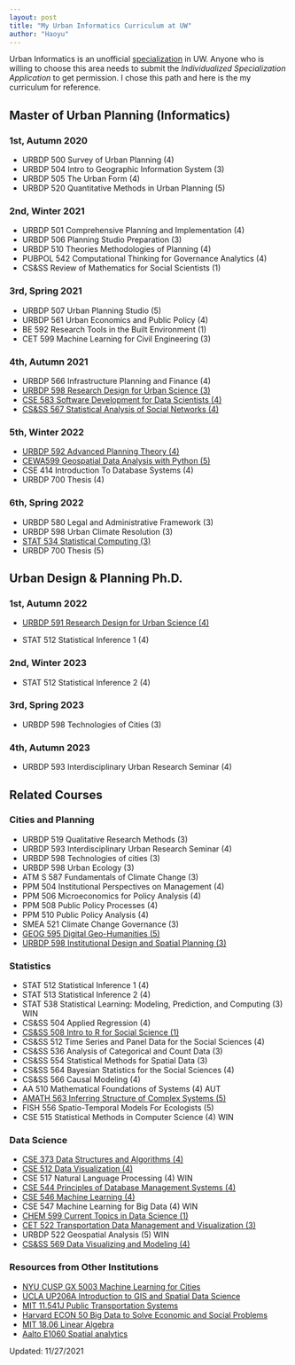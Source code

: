 ```yaml
---
layout: post
title: "My Urban Informatics Curriculum at UW"
author: "Haoyu"
---
```


Urban Informatics is an unofficial [specialization](https://urbdp.be.uw.edu/programs/mup-graduate-degree/specializations/) in UW. Anyone who is willing to choose this area needs to submit the *Individualized Specialization Application* to get permission. I chose this path and here is the my curriculum for reference.

## Master of Urban Planning (Informatics)

### 1st, Autumn 2020

- URBDP 500 Survey of Urban Planning (4)
- URBDP 504 Intro to Geographic Information System (3)
- URBDP 505 The Urban Form (4)
- URBDP 520 Quantitative Methods in Urban Planning (5)

### 2nd, Winter 2021

- URBDP 501 Comprehensive Planning and Implementation (4)
- URBDP 506 Planning Studio Preparation (3)
- URBDP 510 Theories Methodologies of Planning (4)
- PUBPOL 542 Computational Thinking for Governance Analytics (4) 
- CS&SS Review of Mathematics for Social Scientists (1)

### 3rd, Spring 2021

- URBDP 507 Urban Planning Studio (5)
- URBDP 561 Urban Economics and Public Policy (4)
- BE 592 Research Tools in the Built Environment (1)
- CET 599 Machine Learning for Civil Engineering (3)

### 4th, Autumn 2021

- URBDP 566 Infrastructure Planning and Finance (4)
- [URBDP 598 Research Design for Urban Science (3)](https://researchdesign.be.uw.edu/)
- [CSE 583 Software Development for Data Scientists (4)](http://uwseds.github.io/syllabus.html)
- [CS&SS 567 Statistical Analysis of Social Networks (4)](https://thmccormick.github.io/teaching/)

### 5th, Winter 2022

- [URBDP 592 Advanced Planning Theory (4)](https://home.foreveroverhead.cloud/udp592_syllabus.pdf)
- [CEWA599 Geospatial Data Analysis with Python (5)](https://github.com/UW-GDA/gda_course_2020) 
- CSE 414 Introduction To Database Systems (4)
- URBDP 700 Thesis (4)

### 6th, Spring 2022

- URBDP 580 Legal and Administrative Framework (3)
- URBDP 598 Urban Climate Resolution (3)
- [STAT 534 Statistical Computing (3)](https://sites.stat.washington.edu/mmp/courses/stat534/spring19/)
- URBDP 700 Thesis (5)

## Urban Design & Planning Ph.D.

### 1st, Autumn 2022

- [URBDP 591 Research Design for Urban Science (4)](https://researchdesign.be.uw.edu/)

- STAT 512 Statistical Inference 1 (4)

### 2nd, Winter 2023

- STAT 512 Statistical Inference 2 (4)

### 3rd, Spring 2023

- URBDP 598 Technologies of Cities (3)

### 4th, Autumn 2023

- URBDP 593 Interdisciplinary Urban Research Seminar (4)





## Related Courses

### Cities and Planning

- URBDP 519 Qualitative Research Methods (3)
- URBDP 593 Interdisciplinary Urban Research Seminar (4)
- URBDP 598 Technologies of cities (3)
- URBDP 598 Urban Ecology (3)
- ATM S 587 Fundamentals of Climate Change (3) 
- PPM 504 Institutional Perspectives on Management (4)
- PPM 506 Microeconomics for Policy Analysis (4) 
- PPM 508 Public Policy Processes (4) 
- PPM 510 Public Policy Analysis (4)
- SMEA 521 Climate Change Governance (3)
- [GEOG 595 Digital Geo-Humanities (5)](https://github.com/jakobzhao/geog595)
- [URBDP 598 Institutional Design and Spatial Planning (3)](http://globalcourse.inplanning.eu/)

### Statistics

- STAT 512 Statistical Inference 1 (4)
- STAT 513 Statistical Inference 2 (4)
- STAT 538 Statistical Learning: Modeling, Prediction, and Computing (3) WIN
- CS&SS 504 Applied Regression (4)
- [CS&SS 508 Intro to R for Social Science (1)](https://clanfear.github.io/CSSS508/)
- CS&SS 512 Time Series and Panel Data for the Social Sciences (4)
- CS&SS 536 Analysis of Categorical and Count Data (3)
- CS&SS 554 Statistical Methods for Spatial Data (3)
- CS&SS 564 Bayesian Statistics for the Social Sciences (4)
- CS&SS 566 Causal Modeling (4)
- AA 510 Mathematical Foundations of Systems (4) AUT
- [AMATH 563 Inferring Structure of Complex Systems (5)](https://canvas.uw.edu/courses/1448035)
- FISH 556 Spatio-Temporal Models For Ecologists (5)
- CSE 515 Statistical Methods in Computer Science (4) WIN

### Data Science

- [CSE 373 Data Structures and Algorithms (4)](https://courses.cs.washington.edu/courses/cse373/20au/)
- [CSE 512 Data Visualization (4)](https://courses.cs.washington.edu/courses/cse512/19sp/)
- CSE 517 Natural Language Processing (4) WIN
- [CSE 544 Principles of Database Management Systems (4)](http://courses.cs.washington.edu/courses/cse544/)
- [CSE 546 Machine Learning (4)](https://courses.cs.washington.edu/courses/cse546/)
- CSE 547 Machine Learning for Big Data (4) WIN
- [CHEM 599 Current Topics in Data Science (1)](https://escience.washington.edu/uw-data-science-seminar/)
- [CET 522 Transportation Data Management and Visualization (3)](https://zhiyongcui.com/CEE412_CET522/)
- URBDP 522 Geospatial Analysis (5)  WIN
- [CS&SS 569 Data Visualizing and Modeling (4)](https://faculty.washington.edu/cadolph/?page=22)

### Resources from Other Institutions

- [NYU CUSP GX 5003 Machine Learning for Cities](https://wp.nyu.edu/ml4c2020/)
- [UCLA UP206A Introduction to GIS and Spatial Data Science](https://yohman.github.io/21W-UP206A/)
- [MIT 11.541J Public Transportation Systems](https://ocw.mit.edu/courses/civil-and-environmental-engineering/1-258j-public-transportation-systems-spring-2017/index.htm)
- [Harvard ECON 50 Big Data to Solve Economic and Social Problems](https://opportunityinsights.org/course/)
- [MIT 18.06 Linear Algebra](https://ocw.mit.edu/courses/mathematics/18-06sc-linear-algebra-fall-2011/resource-index/)
- [Aalto E1060 Spatial analytics](https://spatial-analytics.readthedocs.io/en/latest/)

Updated: 11/27/2021
